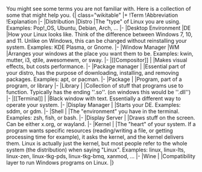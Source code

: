 You might see some terms you are not familiar with. Here is a collection of some that might help you.
{| class="wikitable"
|+
!Term
!Abbreviation
!Explanation
|-
|Distribution
|Distro
|The "type" of Linux you are using. Examples: Pop!_OS, Ubuntu, Debian, Arch, ...
|-
|Desktop Environment
|DE
|How your Linux looks like. Think of the difference between Windows 7, 10, and 11. Unlike on Windows, this can be changed without reinstalling your system. Examples: KDE Plasma, or Gnome.
|-
|Window Manager
|WM
|Arranges your windows at the place you want them to be. Examples: kwin, mutter, i3, qtile, awesomewm, or sway.
|-
|[[Compositor]]
|
|Makes visual effects, but costs performance.
|-
|Package manager
|
|Essential part of your distro, has the purpose of downloading, installing, and removing packages. Examples: apt, or pacman.
|-
|Package
|
|Program, part of a program, or library
|-
|Library
|
|Collection of stuff that programs use to function. Typically has the ending ''.so''. (on windows this would be ''.dll'')
|-
|[[Terminal]]
|
|Black window with text. Essentially a different way to operate your system.
|-
|Display Manager
|
|Starts your DE. Examples: sddm, or gdm.
|-
|Shell
|
|The "environment" you have in the terminal. Examples: zsh, fish, or bash.
|-
|Display Server
|
|Draws stuff on the screen. Can be either x.org, or wayland.
|-
|Kernel
|
|The "heart" of your system. If a program wants specific resources (reading/writing a file, or getting processing time for example), it asks the kernel, and the kernel delivers them. Linux is actually just the kernel, but most people refer to the whole system (the distribution) when saying "Linux". Examples: linux, linux-lts, linux-zen, linux-tkg-pds, linux-tkg-bmq, xanmod, ...
|-
|Wine
|
|Compatibility layer to run Windows programs on Linux.
|}

